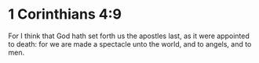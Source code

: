 # 1 Corinthians 4:9

For I think that God hath set forth us the apostles last, as it were appointed to death: for we are made a spectacle unto the world, and to angels, and to men.